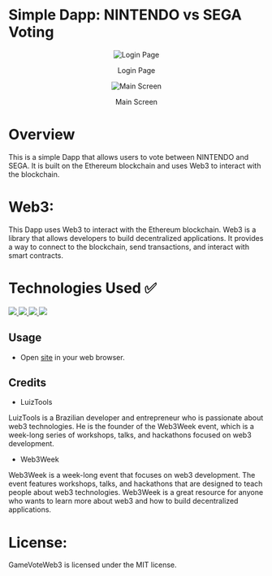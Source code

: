 # Simple Dapp: NINTENDO vs SEGA Voting

<p align="center">
  <img src="https://github.com/LuizMorato/game-vote-web3/assets/109006053/b1281183-4d41-4c33-adbf-c92f8e00eac6" alt="Login Page">
<p/>  
<p align="center">Login Page</p>

<p align="center">
<img src="https://github.com/LuizMorato/game-vote-web3/assets/109006053/a0d2d3ef-ea83-4d78-b1dd-061db0c26500" alt="Main Screen">
</p>
<p align="center">Main Screen</p>


# Overview
This is a simple Dapp that allows users to vote between NINTENDO and SEGA. It is built on the Ethereum blockchain and uses Web3 to interact with the blockchain.

# Web3:

This Dapp uses Web3 to interact with the Ethereum blockchain. Web3 is a library that allows developers to build decentralized applications. It provides a way to connect to the blockchain, send transactions, and interact with smart contracts.

# Technologies Used ✅
<a href="https://skillicons.dev">
    <img src="https://skillicons.dev/icons?i=react" />
    <img src="https://skillicons.dev/icons?i=next" />
    <img src="https://skillicons.dev/icons?i=bootstrap" />
    <img src="https://skillicons.dev/icons?i=solidity" />
</a>

## Usage

- Open [site](https://game-vote-web3.vercel.app/) in your web browser.

## Credits

- LuizTools

LuizTools is a Brazilian developer and entrepreneur who is passionate about web3 technologies.
He is the founder of the Web3Week event, which is a week-long series of workshops, talks, and hackathons focused on web3 development.

- Web3Week

Web3Week is a week-long event that focuses on web3 development.
The event features workshops, talks, and hackathons that are designed to teach people about web3 technologies.
Web3Week is a great resource for anyone who wants to learn more about web3 and how to build decentralized applications.

# License:

GameVoteWeb3 is licensed under the MIT license.
